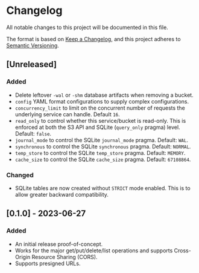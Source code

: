 # Changelog

All notable changes to this project will be documented in this file.

The format is based on [Keep a Changelog](https://keepachangelog.com/en/1.0.0/),
and this project adheres to [Semantic Versioning](https://semver.org/spec/v2.0.0.html).

## [Unreleased]

### Added

- Delete leftover `-wal` or `-shm` database artifacts when removing a bucket.
- `config` YAML format configurations to supply complex configurations.
- `concurrency_limit` to limit on the concurrent number of requests the underlying service can handle. Default `16`.
- `read_only` to control whether this service/bucket is read-only. This is enforced at both the S3 API and SQLite (`query_only` pragma) level. Default: `false`.
- `journal_mode` to control the SQLite `journal_mode` pragma. Default: `WAL`.
- `synchronous` to control the SQLite `synchronous` pragma. Default: `NORMAL`.
- `temp_store` to control the SQLite `temp_store` pragma. Default: `MEMORY`.
- `cache_size` to control the SQLite `cache_size` pragma. Default: `67108864`.

### Changed

- SQLite tables are now created without `STRICT` mode enabled. This is to allow greater backward compatibility.

## [0.1.0] - 2023-06-27

### Added

- An initial release proof-of-concept.
- Works for the major get/put/delete/list operations and supports Cross-Origin Resource Sharing (CORS).
- Supports presigned URLs.